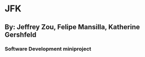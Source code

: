 # JFK

## By: Jeffrey Zou, Felipe Mansilla, Katherine Gershfeld

### Software Development miniproject
